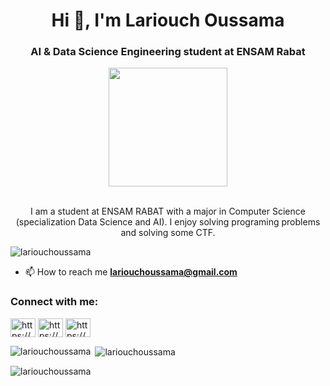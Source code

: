 <h1 align="center">Hi 👋, I'm Lariouch Oussama</h1>
<h3 align="center">AI & Data Science Engineering student at ENSAM Rabat</h3>
<p align="center" >
    <img width="190" src="https://i.giphy.com/media/3o7qE6GmiEj9QsrAKA/giphy.webp"/> <br>
        <br>
<p align="center">I am a student at ENSAM RABAT with a major in Computer Science (specialization Data Science and AI). 
I enjoy solving programing problems and solving some CTF.</p>

<p align="left"> <img src="https://komarev.com/ghpvc/?username=lariouchoussama&label=Profile%20views&color=0e75b6&style=flat" alt="lariouchoussama" /> </p>



- 📫 How to reach me **lariouchoussama@gmail.com**

<h3 align="left">Connect with me:</h3>
<p align="left">
<a href="https://www.linkedin.com/in/oussama-lariouch-4634a11b8/" target="blank"><img align="center" src="https://raw.githubusercontent.com/rahuldkjain/github-profile-readme-generator/master/src/images/icons/Social/linked-in-alt.svg" alt="https://www.linkedin.com/in/oussama-lariouch-4634a11b8/" height="30" width="40" /></a>
<a href="https://www.kaggle.com/oussamalariouch" target="blank"><img align="center" src="https://raw.githubusercontent.com/rahuldkjain/github-profile-readme-generator/master/src/images/icons/Social/kaggle.svg" alt="https://www.kaggle.com/oussamalariouch" height="30" width="40" /></a>
<a href="https://www.instagram.com/_bohemiannomad_/" target="blank"><img align="center" src="https://raw.githubusercontent.com/rahuldkjain/github-profile-readme-generator/master/src/images/icons/Social/instagram.svg" alt="https://www.instagram.com/_bohemiannomad_/" height="30" width="40" /></a>
</p>

<p><img align="left" src="https://github-readme-stats.vercel.app/api/top-langs?username=lariouchoussama&show_icons=true&locale=en&layout=compact" alt="lariouchoussama" /></p>

<p>&nbsp;<img align="center" src="https://github-readme-stats.vercel.app/api?username=lariouchoussama&show_icons=true&locale=en" alt="lariouchoussama" /></p>



<p><img align="center" src="https://github-readme-streak-stats.herokuapp.com/?user=lariouchoussama&" alt="lariouchoussama" /></p>


